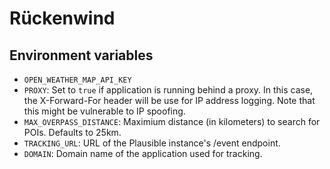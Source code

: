 # Rückenwind

## Environment variables

- `OPEN_WEATHER_MAP_API_KEY`
- `PROXY`: Set to `true` if application is running behind a proxy. In this case, the X-Forward-For header will be use for IP address logging. Note that this might be vulnerable to IP spoofing.
- `MAX_OVERPASS_DISTANCE`: Maximium distance (in kilometers) to search for POIs. Defaults to 25km.
- `TRACKING_URL`: URL of the Plausible instance's /event endpoint.
- `DOMAIN`: Domain name of the application used for tracking.
